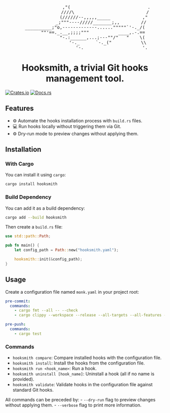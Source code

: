 <pre align="center">
                ,"(                             .
               ////\                           /
              (//////--,,,,,_____            ,"
            _;"""----/////_______;,,        //
__________;"o,-------------......"""""`'-._/(
      ""'==._.__,;;;;"""           ____,.-.==
             "-.:______,...;---""/"   "    \(
                 '-._      `-._("           \\
                     '-._                     '._
</pre>

<h1 align="center">
    Hooksmith, a trivial Git hooks management tool.
</h1>

[![Crates.io](https://img.shields.io/crates/v/hooksmith.svg)](https://crates.io/crates/hooksmith)
[![Docs.rs](https://img.shields.io/docsrs/hooksmith/latest)](https://docs.rs/hooksmith)

## Features

- ⚙️ Automate the hooks installation process with `build.rs` files.
- 💻 Run hooks locally without triggering them via Git.
- ⚙️ Dry-run mode to preview changes without applying them.

## Installation

### With Cargo
You can install it using `cargo`:

```sh
cargo install hooksmith
```

### Build Dependency

You can add it as a build dependency:

```sh
cargo add --build hooksmith
```

Then create a `build.rs` file:

```rust
use std::path::Path;

pub fn main() {
    let config_path = Path::new("hooksmith.yaml");

    hooksmith::init(&config_path);
}
```

## Usage

Create a configuration file named `monk.yaml` in your project root:

```yaml
pre-commit:
  commands:
    - cargo fmt --all -- --check
    - cargo clippy --workspace --release --all-targets --all-features -- --deny warnings

pre-push:
  commands:
    - cargo test

```

### Commands

- `hooksmith compare`: Compare installed hooks with the configuration file.
- `hooksmith install`: Install the hooks from the configuration file.
- `hooksmith run <hook_name>`: Run a hook.
- `hooksmith uninstall [hook_name]`: Uninstall a hook (all if no name is provided).
- `hooksmith validate`: Validate hooks in the configuration file against standard Git hooks.

All commands can be preceded by:
    - `--dry-run` flag to preview changes without applying them.
    - `--verbose` flag to print more information.
